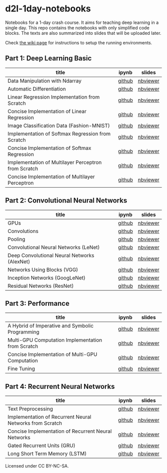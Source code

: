 # d2l-1day-notebooks


Notebooks for a 1-day crash course. It aims for teaching deep learning in a single day. This repo contains the notebooks with only simplified code blocks. The texts are also summarized into slides that will be uploaded later.

Check [the wiki page](https://github.com/mli/1day-notebooks/wiki) for instructions to setup the running environments. 

## Part 1: Deep Learning Basic

| title                               |  ipynb    |  slides    |
| ------------------------------ | ---- | ---- |
| Data Manipulation with Ndarray | [github](https://github.com/mli/d2l-1day-notebooks/blob/master/notebooks-1/1-ndarray.ipynb) | [nbviewer](https://nbviewer.jupyter.org/format/slides/github/mli/d2l-1day-notebooks/blob/master/notebooks-1/1-ndarray.ipynb#/) |
| Automatic Differentiation | [github](https://github.com/mli/d2l-1day-notebooks/blob/master/notebooks-1/2-autograd.ipynb) | [nbviewer](https://nbviewer.jupyter.org/format/slides/github/mli/d2l-1day-notebooks/blob/master/notebooks-1/2-autograd.ipynb#/) |
| Linear Regression Implementation from Scratch | [github](https://github.com/mli/d2l-1day-notebooks/blob/master/notebooks-1/3-linear-regression-scratch.ipynb) | [nbviewer](https://nbviewer.jupyter.org/format/slides/github/mli/d2l-1day-notebooks/blob/master/notebooks-1/3-linear-regression-scratch.ipynb#/) |
| Concise Implementation of Linear Regression | [github](https://github.com/mli/d2l-1day-notebooks/blob/master/notebooks-1/4-linear-regression-gluon.ipynb) | [nbviewer](https://nbviewer.jupyter.org/format/slides/github/mli/d2l-1day-notebooks/blob/master/notebooks-1/4-linear-regression-gluon.ipynb#/) |
| Image Classification Data (Fashion-MNIST) | [github](https://github.com/mli/d2l-1day-notebooks/blob/master/notebooks-1/5-fashion-mnist.ipynb) | [nbviewer](https://nbviewer.jupyter.org/format/slides/github/mli/d2l-1day-notebooks/blob/master/notebooks-1/5-fashion-mnist.ipynb#/) |
| Implementation of Softmax Regression from Scratch | [github](https://github.com/mli/d2l-1day-notebooks/blob/master/notebooks-1/6-softmax-regression-scratch.ipynb) | [nbviewer](https://nbviewer.jupyter.org/format/slides/github/mli/d2l-1day-notebooks/blob/master/notebooks-1/6-softmax-regression-scratch.ipynb#/) |
| Concise Implementation of Softmax Regression | [github](https://github.com/mli/d2l-1day-notebooks/blob/master/notebooks-1/7-softmax-regression-gluon.ipynb) | [nbviewer](https://nbviewer.jupyter.org/format/slides/github/mli/d2l-1day-notebooks/blob/master/notebooks-1/7-softmax-regression-gluon.ipynb#/) |
| Implementation of Multilayer Perceptron from Scratch | [github](https://github.com/mli/d2l-1day-notebooks/blob/master/notebooks-1/8-mlp-scratch.ipynb) | [nbviewer](https://nbviewer.jupyter.org/format/slides/github/mli/d2l-1day-notebooks/blob/master/notebooks-1/8-mlp-scratch.ipynb#/) |
| Concise Implementation of Multilayer Perceptron | [github](https://github.com/mli/d2l-1day-notebooks/blob/master/notebooks-1/9-mlp-gluon.ipynb) | [nbviewer](https://nbviewer.jupyter.org/format/slides/github/mli/d2l-1day-notebooks/blob/master/notebooks-1/9-mlp-gluon.ipynb#/) |

## Part 2: Convolutional Neural Networks

| title                                        | ipynb                                                        | slides                                                         |
| -------------------------------------------- | ------------------------------------------------------------ | ------------------------------------------------------------ |
| GPUs                                         | [github](https://github.com/mli/d2l-1day-notebooks/blob/master/notebooks-2/1-use-gpu.ipynb) | [nbviewer](https://nbviewer.jupyter.org/format/slides/github/mli/d2l-1day-notebooks/blob/master/notebooks-2/1-use-gpu.ipynb#/) |
| Convolutions                                 | [github](https://github.com/mli/d2l-1day-notebooks/blob/master/notebooks-2/2-conv-layer.ipynb) | [nbviewer](https://nbviewer.jupyter.org/format/slides/github/mli/d2l-1day-notebooks/blob/master/notebooks-2/2-conv-layer.ipynb#/) |
| Pooling                                      | [github](https://github.com/mli/d2l-1day-notebooks/blob/master/notebooks-2/3-pooling.ipynb) | [nbviewer](https://nbviewer.jupyter.org/format/slides/github/mli/d2l-1day-notebooks/blob/master/notebooks-2/3-pooling.ipynb#/) |
| Convolutional Neural Networks (LeNet)        | [github](https://github.com/mli/d2l-1day-notebooks/blob/master/notebooks-2/4-lenet.ipynb) | [nbviewer](https://nbviewer.jupyter.org/format/slides/github/mli/d2l-1day-notebooks/blob/master/notebooks-2/4-lenet.ipynb#/) |
| Deep Convolutional Neural Networks (AlexNet) | [github](https://github.com/mli/d2l-1day-notebooks/blob/master/notebooks-2/5-alexnet.ipynb) | [nbviewer](https://nbviewer.jupyter.org/format/slides/github/mli/d2l-1day-notebooks/blob/master/notebooks-2/5-alexnet.ipynb#/) |
| Networks Using Blocks (VGG)                  | [github](https://github.com/mli/d2l-1day-notebooks/blob/master/notebooks-2/6-vgg.ipynb) | [nbviewer](https://nbviewer.jupyter.org/format/slides/github/mli/d2l-1day-notebooks/blob/master/notebooks-2/6-vgg.ipynb#/) |
| Inception Networks (GoogLeNet)                   | [github](https://github.com/mli/d2l-1day-notebooks/blob/master/notebooks-2/7-googlenet.ipynb) | [nbviewer](https://nbviewer.jupyter.org/format/slides/github/mli/d2l-1day-notebooks/blob/master/notebooks-2/7-googlenet.ipynb#/) |
| Residual Networks (ResNet)                   | [github](https://github.com/mli/d2l-1day-notebooks/blob/master/notebooks-2/8-resnet.ipynb) | [nbviewer](https://nbviewer.jupyter.org/format/slides/github/mli/d2l-1day-notebooks/blob/master/notebooks-2/8-resnet.ipynb#/) |

## Part 3: Performance

| title                                             | ipynb                                                        | slides                                                         |
| ------------------------------------------------- | ------------------------------------------------------------ | ------------------------------------------------------------ |
| A Hybrid of Imperative and Symbolic Programming   | [github](https://github.com/mli/d2l-1day-notebooks/blob/master/notebooks-3/1-hybridize.ipynb) | [nbviewer](https://nbviewer.jupyter.org/format/slides/github/mli/d2l-1day-notebooks/blob/master/notebooks-3/1-hybridize.ipynb#/) |
| Multi-GPU Computation Implementation from Scratch | [github](https://github.com/mli/d2l-1day-notebooks/blob/master/notebooks-3/2-multiple-gpus.ipynb) | [nbviewer](https://nbviewer.jupyter.org/format/slides/github/mli/d2l-1day-notebooks/blob/master/notebooks-3/2-multiple-gpus.ipynb#/) |
| Concise Implementation of Multi-GPU Computation   | [github](https://github.com/mli/d2l-1day-notebooks/blob/master/notebooks-3/3-multiple-gpus-gluon.ipynb) | [nbviewer](https://nbviewer.jupyter.org/format/slides/github/mli/d2l-1day-notebooks/blob/master/notebooks-3/3-multiple-gpus-gluon.ipynb#/) |
| Fine Tuning                                       | [github](https://github.com/mli/d2l-1day-notebooks/blob/master/notebooks-3/4-fine-tuning.ipynb) | [nbviewer](https://nbviewer.jupyter.org/format/slides/github/mli/d2l-1day-notebooks/blob/master/notebooks-3/4-fine-tuning.ipynb#/) |

## Part 4: Recurrent Neural Networks

| title                                                    | ipynb                                                        | slides                                                         |
| -------------------------------------------------------- | ------------------------------------------------------------ | ------------------------------------------------------------ |
| Text Preprocessing                                       | [github](https://github.com/mli/d2l-1day-notebooks/blob/master/notebooks-4/1-text-preprocessing.ipynb) | [nbviewer](https://nbviewer.jupyter.org/format/slides/github/mli/d2l-1day-notebooks/blob/master/notebooks-4/1-text-preprocessing.ipynb#/) |
| Implementation of Recurrent Neural Networks from Scratch | [github](https://github.com/mli/d2l-1day-notebooks/blob/master/notebooks-4/2-rnn-scratch.ipynb) | [nbviewer](https://nbviewer.jupyter.org/format/slides/github/mli/d2l-1day-notebooks/blob/master/notebooks-4/2-rnn-scratch.ipynb#/) |
| Concise Implementation of Recurrent Neural Networks      | [github](https://github.com/mli/d2l-1day-notebooks/blob/master/notebooks-4/3-rnn-gluon.ipynb) | [nbviewer](https://nbviewer.jupyter.org/format/slides/github/mli/d2l-1day-notebooks/blob/master/notebooks-4/3-rnn-gluon.ipynb#/) |
| Gated Recurrent Units (GRU)                              | [github](https://github.com/mli/d2l-1day-notebooks/blob/master/notebooks-4/4-gru.ipynb) | [nbviewer](https://nbviewer.jupyter.org/format/slides/github/mli/d2l-1day-notebooks/blob/master/notebooks-4/4-gru.ipynb#/) |
| Long Short Term Memory (LSTM)                            | [github](https://github.com/mli/d2l-1day-notebooks/blob/master/notebooks-4/5-lstm.ipynb) | [nbviewer](https://nbviewer.jupyter.org/format/slides/github/mli/d2l-1day-notebooks/blob/master/notebooks-4/5-lstm.ipynb#/) |


Licensed under CC BY-NC-SA.
